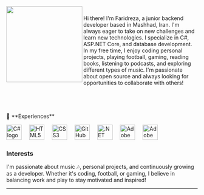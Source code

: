 <img align="left" height="200" src="https://raw.githubusercontent.com/Tarikul-Islam-Anik/Animated-Fluent-Emojis/master/Emojis/People%20with%20professions/Man%20Technologist%20Medium%20Skin%20Tone.png" />

### 

<p align="left">Hi there! I'm Faridreza, a junior backend developer based in Mashhad, Iran. I'm always eager to take on new challenges and learn new technologies. I specialize in C#, ASP.NET Core, and database development. In my free time, I enjoy coding personal projects, playing football, gaming, reading books, listening to podcasts, and exploring different types of music. I'm passionate about open source and always looking for opportunities to collaborate with others!</p>

###

<br clear="both">
<br clear="both">

<p align="left">👑 **Experiences**</p>

<div align="left">
  <img src="https://skillicons.dev/icons?i=cs" height="40" alt="C# logo" />
  <img width="12" />
  <img src="https://skillicons.dev/icons?i=html" height="40" alt="HTML5 logo" />
  <img width="12" />
  <img src="https://skillicons.dev/icons?i=css" height="40" alt="CSS3 logo" />
  <img width="12" />
  <img src="https://skillicons.dev/icons?i=github" height="40" alt="GitHub logo" />
  <img width="12" />
  <img src="https://skillicons.dev/icons?i=dotnet" height="40" alt=".NET logo" />
  <img width="12" />
  <img src="https://skillicons.dev/icons?i=ai" height="40" alt="Adobe Illustrator logo" />
  <img width="12" />
  <img src="https://skillicons.dev/icons?i=ps" height="40" alt="Adobe Photoshop logo" />
</div>

### **Interests**
I'm passionate about music 🎶, personal projects, and continuously growing as a developer. Whether it's coding, football, or gaming, I believe in balancing work and play to stay motivated and inspired!

---